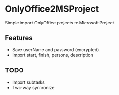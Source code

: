 OnlyOffice2MSProject
====================

Simple import OnlyOffice projects to Microsoft Project

Features
--------

- Save userName and password (encrypted).
- Import start, finish, persons, description


TODO
----
- Import subtasks
- Two-way synhronize

